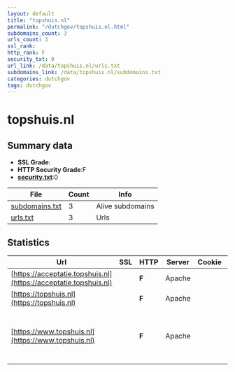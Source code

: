 ```yaml
---
layout: default
title: "topshuis.nl"
permalink: "/dutchgov/topshuis.nl.html"
subdomains_count: 3
urls_count: 3
ssl_rank: 
http_rank: F
security_txt: 0
url_link: /data/topshuis.nl/urls.txt
subdomains_link: /data/topshuis.nl/subdomains.txt
categories: dutchgov
tags: dutchgov
---
```



# topshuis.nl
## Summary data


 - **SSL Grade**:
 - **HTTP Security Grade**:F
 - **[security.txt](https://www.digitaleoverheid.nl/nieuws/standaard-security-txt-nu-verplicht-voor-overheid/)**:0


| File       | Count | Info |
|------------|-------|------|
|[subdomains.txt](/DutchGovScope/data/topshuis.nl/subdomains.txt)|3|Alive subdomains|
|[urls.txt](/DutchGovScope/data/topshuis.nl/urls.txt)|3|Urls|


## Statistics


| Url | SSL | HTTP | Server | Cookie | HSTS | CORS | CTO | CSP | XFO | XXP | RP |FP| Tech |Title |
|--------|-------|-------|------|------|------|------|------|------|------|------|------|------|------|------|
|[https://acceptatie.topshuis.nl](https://acceptatie.topshuis.nl)| | **F**|Apache| | | | | | | | :white_check_mark: | |Apache HTTP Server|Topshuis | Meeti...|
|[https://topshuis.nl](https://topshuis.nl)| | **F**|Apache| | | | | | | | :white_check_mark: | |Apache HTTP Server||
|[https://www.topshuis.nl](https://www.topshuis.nl)| | **F**|Apache| | | | | | | | :white_check_mark: | |Apache HTTP Server Google Tag Manager MySQL PHP WordPress:6.6.2 Yoast SEO:23.8|Topshuis | Meeti...|


